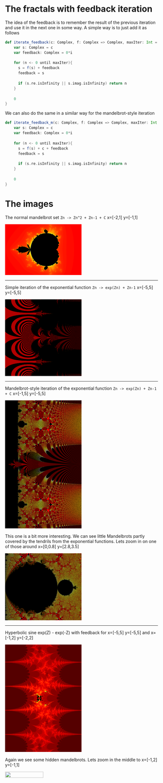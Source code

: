 # The fractals with feedback iteration

The idea of the feedback is to remember the result of the previous iteration and use it in the next one in some way. A
simple way is to just add it as follows

```scala 
def iterate_feedback(c: Complex, f: Complex => Complex, maxIter: Int = 1000): Int = {
    var s: Complex = c
    var feedback: Complex = 0*i

    for (n <- 0 until maxIter){
      s = f(s) + feedback
      feedback = s

      if (s.re.isInfinity || s.imag.isInfinity) return n
    }

    0
} 
```

We can also do the same in a similar way for the mandelbrot-style iteration

```scala 
def iterate_feedback_m(c: Complex, f: Complex => Complex, maxIter: Int = 1000): Int = {
    var s: Complex = c
    var feedback: Complex = 0*i

    for (n <- 0 until maxIter){
      s = f(s) + c + feedback
      feedback = s

      if (s.re.isInfinity || s.imag.isInfinity) return n
    }

    0
}
```

# The images

The normal mandelbrot set `Zn -> Zn^2 + Zn-1 + C` x=[-2,1] y=[-1,1]

<img src="https://raw.githubusercontent.com/EskoSalaka/Fractals/master/Images/mandelbrot_feedback.png" width="50%" height="50%"> 

---

Simple iteration of the exponential function `Zn -> exp(Zn) + Zn-1` x=[-5,5] y=[-5,5]

<img src="https://raw.githubusercontent.com/EskoSalaka/Fractals/master/Images/exponential_feedback.png" width="50%" height="50%"> 

---

Mandelbrot-style iteration of the exponential function `Zn -> exp(Zn) + Zn-1 + C` x=[-1,5] y=[-5,5]

<img src="https://raw.githubusercontent.com/EskoSalaka/Fractals/master/Images/exponential_feedback_m.png" width="50%" height="50%"> 

This one is a bit more interesting. We can see little Mandelbrots partly covered by the tendrils from
the exponential functions. Lets zoom in on one of those around x=[0,0.8] y=[2.8,3.5]

<img src="https://raw.githubusercontent.com/EskoSalaka/Fractals/master/Images/exponential_feedback_m2.png" width="50%" height="50%"> 

---

Hyperbolic sine exp(Z) - exp(-Z) with feedback for x=[-5,5] y=[-5,5] and x=[-1,2] y=[-2,2]

<img src="https://raw.githubusercontent.com/EskoSalaka/Fractals/master/Images/hyp_sin_feedback1.png" width="50%" height="50%"> 

Again we see some hidden mandelbrots. Lets zoom in the middle to x=[-1,2] y=[-1,1]

<img src="https://raw.githubusercontent.com/EskoSalaka/Fractals/master/Images/hyp_sin_feedback2.png.png" width="50%" height="50%"> 

